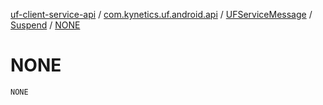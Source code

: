[uf-client-service-api](../../../index.md) / [com.kynetics.uf.android.api](../../index.md) / [UFServiceMessage](../index.md) / [Suspend](index.md) / [NONE](./-n-o-n-e.md)

# NONE

`NONE`